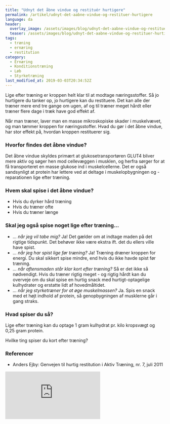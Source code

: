 ```yaml
---
title: "Udnyt det åbne vindue og restituér hurtigere"
permalink: /artikel/udnyt-det-aabne-vindue-og-restituer-hurtigere
language: da
header:
  overlay_image: /assets/images/blog/udnyt-det-aabne-vindue-og-restituer-hurtigere.jpg
  teaser: /assets/images/blog/udnyt-det-aabne-vindue-og-restituer-hurtigere.jpg
tags:
  - træning
  - ernæring
  - restitution
category:
  - Ernæring
  - Konditionstræning
  - Løb
  - Styrketræning
last_modified_at: 2019-03-03T20:34:52Z
---
```


Lige efter træning er kroppen helt klar til at modtage næringsstoffer. Så jo hurtigere du tanker op, jo hurtigere kan du restituere. Det kan alle der træner mere end tre gange om ugen, af og til træner meget hårdt eller træner flere dage i træk have god effekt af.

Når man træner, laver man en masse mikroskopiske skader i muskelvævet, og man tømmer kroppen for næringsstoffer. Hvad du gør i det åbne vindue, har stor effekt på, hvordan kroppen restituerer sig.

### Hvorfor findes det åbne vindue?

Det åbne vindue skyldes primært at glukosetransportøren GLUT4 bliver mere aktiv og søger hen mod cellevæggen i musklen, og herfra sørger for at få transporteret en masse glukose ind i muskelcellerne. Det er også sandsynligt at protein har lettere ved at deltage i muskelopbygningen og -reparationen lige efter træning.

### Hvem skal spise i det åbne vindue?

- Hvis du dyrker hård træning
- Hvis du træner ofte
- Hvis du træner længe

### Skal jeg også spise noget lige efter træning...

- _... når jeg vil tabe mig?_ Ja! Det gælder om at indtage maden på det rigtige tidspunkt. Det behøver ikke være ekstra ift. det du ellers ville have spist.
- _... når jeg har spist lige før træning?_ Ja! Træning dræner kroppen for energi. Du skal sikkert spise mindre, end hvis du ikke havde spist før træning.
- _... når aftensmaden står klar kort efter træning?_ Så er det ikke så nødvendigt. Hvis du træner rigtig meget - og rigtig hårdt kan du overveje om du skal spise en hurtig snack med hurtigt-optagelige kulhydrater og erstatte lidt af hovedmåltidet.
- _... når jeg styrketræner for at øge muskelmassen?_ Ja. Spis en snack med et højt indhold af protein, så genopbygningen af musklerne går i gang straks.

### Hvad spiser du så?

Lige efter træning kan du optage 1 gram kulhydrat pr. kilo kropsvægt og 0,25 gram protein.

Hvilke ting spiser du kort efter træning?

### Referencer

- Anders Ejby: Genvejen til hurtig restitution i Aktiv Træning, nr. 7, juli 2011

[![](https://www.partner-ads.com/dk/visbanner.php?partnerid=28187&bannerid=61735)](https://www.partner-ads.com/dk/klikbanner.php?partnerid=28187&bannerid=61735)
